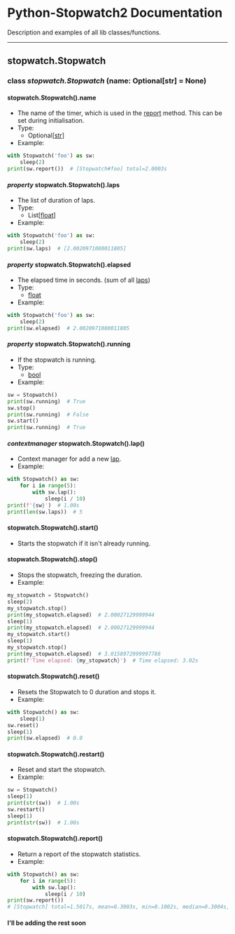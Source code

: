 # Python-Stopwatch2 Documentation

Description and examples of all lib classes/functions.

***

## stopwatch.Stopwatch

### class *stopwatch.Stopwatch* (name: Optional[str] = None)

#### stopwatch.Stopwatch().name

- The name of the timer, which is used in the [report](https://github.com/devRMA/python-stopwatch2/tree/main/docs#report) method. This can be set during initialisation.
- Type:
  - Optional[[str](https://docs.python.org/3/library/stdtypes.html#str)]
- Example:

```python
with Stopwatch('foo') as sw:
    sleep(2)
print(sw.report())  # [Stopwatch#foo] total=2.0003s
```

#### *property* stopwatch.Stopwatch().laps

- The list of duration of laps.
- Type:
  - List[[float](https://docs.python.org/3/library/functions.html#float)]
- Example:

```python
with Stopwatch('foo') as sw:
    sleep(2)
print(sw.laps)  # [2.0020971080011805]
```

#### *property* stopwatch.Stopwatch().elapsed

- The elapsed time in seconds. (sum of all [laps](https://github.com/devRMA/python-stopwatch2/tree/main/docs#property-laps))
- Type:
  - [float](https://docs.python.org/3/library/functions.html#float)
- Example:

```python
with Stopwatch('foo') as sw:
    sleep(2)
print(sw.elapsed)  # 2.0020971080011805
```

#### *property* stopwatch.Stopwatch().running

- If the stopwatch is running.
- Type:
  - [bool](https://docs.python.org/3/library/functions.html#bool)
- Example:

```python
sw = Stopwatch()
print(sw.running)  # True
sw.stop()
print(sw.running)  # False
sw.start()
print(sw.running)  # True
```

#### *contextmanager* stopwatch.Stopwatch().lap()

- Context manager for add a new [lap](https://github.com/devRMA/python-stopwatch2/tree/main/docs#property-laps).
- Example:

```python
with Stopwatch() as sw:
    for i in range(5):
        with sw.lap():
            sleep(i / 10)
print(f'{sw}')  # 1.00s
print(len(sw.laps))  # 5
```

#### stopwatch.Stopwatch().start()

- Starts the stopwatch if it isn't already running.

#### stopwatch.Stopwatch().stop()

- Stops the stopwatch, freezing the duration.
- Example:

```python
my_stopwatch = Stopwatch()
sleep(2)
my_stopwatch.stop()
print(my_stopwatch.elapsed)  # 2.00027129999944
sleep(1)
print(my_stopwatch.elapsed)  # 2.00027129999944
my_stopwatch.start()
sleep(1)
my_stopwatch.stop()
print(my_stopwatch.elapsed)  # 3.0158972999997786
print(f'Time elapsed: {my_stopwatch}')  # Time elapsed: 3.02s
```

#### stopwatch.Stopwatch().reset()

- Resets the Stopwatch to 0 duration and stops it.
- Example:

```python
with Stopwatch() as sw:
    sleep(1)
sw.reset()
sleep(1)
print(sw.elapsed)  # 0.0
```

#### stopwatch.Stopwatch().restart()

- Reset and start the stopwatch.
- Example:

```python
sw = Stopwatch()
sleep(1)
print(str(sw))  # 1.00s
sw.restart()
sleep(1)
print(str(sw))  # 1.00s
```

#### stopwatch.Stopwatch().report()

- Return a report of the stopwatch statistics.
- Example:

```python
with Stopwatch() as sw:
    for i in range(5):
        with sw.lap():
            sleep(i / 10)
print(sw.report())
# [Stopwatch] total=1.5017s, mean=0.3003s, min=0.1002s, median=0.3004s, max=0.5006s, dev=0.1416s
```

#### I'll be adding the rest soon
